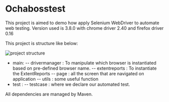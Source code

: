 # Ochabosstest

This project is aimed to demo how apply Selenium WebDriver to automate web testing. Version used is 3.8.0 with 
chrome driver 2.40 and firefox driver 0.16

This project is structure like below:

![project structure](https://ibb.co/e1LJeo)

 - main:
    -- drivermanager : To manipulate which browser is instantiated based on pre-defined browser name.
    -- extentreports : To instantiate the ExtentReports
    -- page : all the screen that are navigated on application
    -- utils : some useful function
 - test :
    -- testcase : where we declare our automated test.
    
 All dependencies are managed by Maven.
 
 
    
